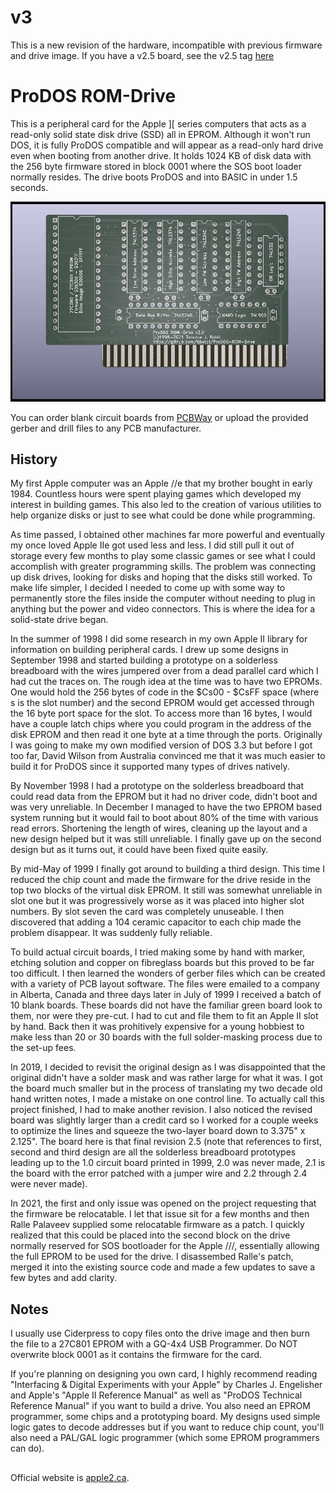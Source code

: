 # v3
This is a new revision of the hardware, incompatible with previous firmware and drive image. If you have a v2.5 board, see the v2.5 tag [here](https://github.com/tjboldt/ProDOS-ROM-Drive/tree/v2.5)

# ProDOS ROM-Drive
This is a peripheral card for the Apple ][ series computers that acts as a read-only solid state disk drive (SSD) all in EPROM. Although it won't run DOS, it is fully ProDOS compatible and will appear as a read-only hard drive even when booting from another drive. It holds 1024 KB of disk data with the 256 byte firmware stored in block 0001 where the SOS boot loader normally resides. The drive boots ProDOS and into BASIC in under 1.5 seconds. 

![Image of Board](/Hardware/ProDOS%20ROM-Drive%203.0%20Front.jpg)

You can order blank circuit boards from [PCBWay](https://www.pcbway.com/project/shareproject/ProDOS_ROM_Drive_v3_1903e388.html) or upload the provided gerber and drill files to any PCB manufacturer.

## History

My first Apple computer was an Apple //e that my brother bought in early 1984. Countless hours were spent playing games which developed my interest in building games. This also led to the creation of various utilities to help organize disks or just to see what could be done while programming.

As time passed, I obtained other machines far more powerful and eventually my once loved Apple IIe got used less and less. I did still pull it out of storage every few months to play some classic games or see what I could accomplish with greater programming skills. The problem was connecting up disk drives, looking for disks and hoping that the disks still worked. To make life simpler, I decided I needed to come up with some way to permanently store the files inside the computer without needing to plug in anything but the power and video connectors. This is where the idea for a solid-state drive began.

In the summer of 1998 I did some research in my own Apple II library for information on building peripheral cards. I drew up some designs in September 1998 and started building a prototype on a solderless breadboard with the wires jumpered over from a dead parallel card which I had cut the traces on. The rough idea at the time was to have two EPROMs. One would hold the 256 bytes of code in the $Cs00 - $CsFF space (where s is the slot number) and the second EPROM would get accessed through the 16 byte port space for the slot. To access more than 16 bytes, I would have a couple latch chips where you could program in the address of the disk EPROM and then read it one byte at a time through the ports. Originally I was going to make my own modified version of DOS 3.3 but before I got too far, David Wilson from Australia convinced me that it was much easier to build it for ProDOS since it supported many types of drives natively.

By November 1998 I had a prototype on the solderless breadboard that could read data from the EPROM but it had no driver code, didn't boot and was very unreliable. In December I managed to have the two EPROM based system running but it would fail to boot about 80% of the time with various read errors. Shortening the length of wires, cleaning up the layout and a new design helped but it was still unreliable. I finally gave up on the second design but as it turns out, it could have been fixed quite easily.

By mid-May of 1999 I finally got around to building a third design. This time I reduced the chip count and made the firmware for the drive reside in the top two blocks of the virtual disk EPROM. It still was somewhat unreliable in slot one but it was progressively worse as it was placed into higher slot numbers. By slot seven the card was completely unuseable. I then discovered that adding a 104 ceramic capacitor to each chip made the problem disappear. It was suddenly fully reliable.

To build actual circuit boards, I tried making some by hand with marker, etching solution and copper on fibreglass boards but this proved to be far too difficult. I then learned the wonders of gerber files which can be created with a variety of PCB layout software. The files were emailed to a company in Alberta, Canada and three days later in July of 1999 I received a batch of 10 blank boards. These boards did not have the familiar green board look to them, nor were they pre-cut. I had to cut and file them to fit an Apple II slot by hand. Back then it was prohitively expensive for a young hobbiest to make less than 20 or 30 boards with the full solder-masking process due to the set-up fees.

In 2019, I decided to revisit the original design as I was disappointed that the original didn't have a solder mask and was rather large for what it was. I got the board much smaller but in the process of translating my two decade old hand written notes, I made a mistake on one control line. To actually call this project finished, I had to make another revision. I also noticed the revised board was slightly larger than a credit card so I worked for a couple weeks to optimize the lines and squeeze the two-layer board down to 3.375" x 2.125". The board here is that final revision 2.5 (note that references to first, second and third design are all the solderless breadboard prototypes leading up to the 1.0 circuit board printed in 1999, 2.0 was never made, 2.1 is the board with the error patched with a jumper wire and 2.2 through 2.4 were never made).

In 2021, the first and only issue was opened on the project requesting that the firmware be relocatable. I let that issue sit for a few months and then Ralle Palaveev supplied some relocatable firmware as a patch. I quickly realized that this could be placed into the second block on the drive normally reserved for SOS bootloader for the Apple ///, essentially allowing the full EPROM to be used for the drive. I disassembed Ralle's patch, merged it into the existing source code and made a few updates to save a few bytes and add clarity.

## Notes

I usually use Ciderpress to copy files onto the drive image and then burn the file to a 27C801 EPROM with a GQ-4x4 USB Programmer. Do NOT overwrite block 0001 as it contains the firmware for the card.

If you're planning on designing you own card, I highly recommend reading "Interfacing & Digital Experiments with your Apple" by Charles J. Engelisher and Apple's "Apple II Reference Manual" as well as "ProDOS Technical Reference Manual" if you want to build a drive. You also need an EPROM programmer, some chips and a prototyping board. My designs used simple logic gates to decode addresses but if you want to reduce chip count, you'll also need a PAL/GAL logic programmer (which some EPROM programmers can do).

##
Official website is [apple2.ca](http://apple2.ca/).
